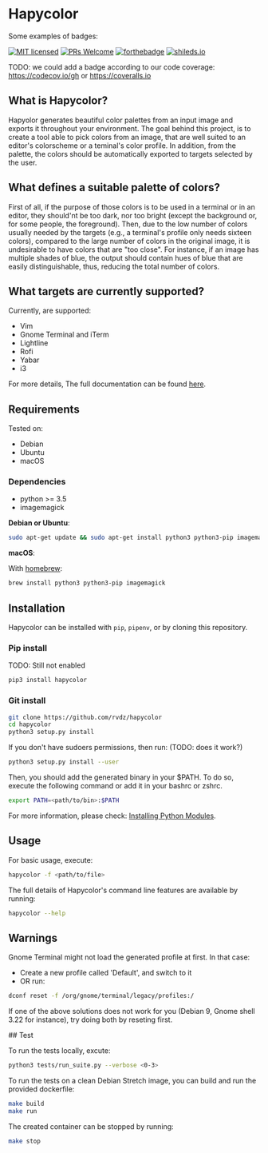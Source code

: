 # Hapycolor

Some examples of badges:

[![MIT licensed](https://img.shields.io/badge/license-MIT-blue.svg)](./LICENSE.md)
[![PRs Welcome](https://img.shields.io/badge/PRs-welcome-brightgreen.svg?style=flat-square)](http://makeapullrequest.com)
[![forthebadge](http://forthebadge.com/images/badges/kinda-sfw.svg)](http://forthebadge.com)
[![shileds.io](https://img.shields.io/badge/built--with-vim-green.svg?style=for-the-badge)](http://shields.io)

TODO: we could add a badge according to our code coverage: https://codecov.io/gh or https://coveralls.io

## What is Hapycolor?
Hapyolor generates beautiful color palettes from an input image and exports it
throughout your environment. The goal behind this project, is to create a tool
able to pick colors from an image, that are well suited to an editor's colorscheme
or a teminal's color profile. In addition, from the palette,
the colors should be automatically exported to targets selected by the user.

## What defines a suitable palette of colors?
First of all, if the purpose of those colors is to be used in a terminal or in
an editor, they should'nt be too dark, nor too bright (except the background or,
for some people, the foreground). Then, due to the low number of colors usually needed by the
targets (e.g., a terminal's profile only needs sixteen colors), compared to the
large number of colors in the original image, it is undesirable
to have colors that are "too close". For instance, if an image has multiple
shades of blue, the output should contain hues of blue that are easily
distinguishable, thus, reducing the total number of colors.

## What targets are currently supported?
Currently, are supported:

- Vim
- Gnome Terminal and iTerm
- Lightline
- Rofi
- Yabar
- i3

For more details, The full documentation can be found [here](https://rvdz.github.io/hapycolor/).

## Requirements
Tested on:

- Debian
- Ubuntu
- macOS

### Dependencies
- python >= 3.5
- imagemagick

__Debian or Ubuntu__:
```sh
sudo apt-get update && sudo apt-get install python3 python3-pip imagemagick -y
```

__macOS__:

With [homebrew](https://brew.sh/):
```sh
brew install python3 python3-pip imagemagick
```

## Installation
Hapycolor can be installed with `pip`, `pipenv`, or by cloning this repository.

### Pip install
TODO: Still not enabled
```sh
pip3 install hapycolor
```

### Git install
```sh
git clone https://github.com/rvdz/hapycolor
cd hapycolor
python3 setup.py install
```

If you don't have sudoers permissions, then run: (TODO: does it work?)
```sh
python3 setup.py install --user
```

Then, you should add the generated binary in your $PATH. To do so, execute
the following command or add it in your bashrc or zshrc.
```sh
export PATH=<path/to/bin>:$PATH
```
For more information, please check: [Installing Python Modules](https://docs.python.org/3.6/install/index.html#alternate-installation).

## Usage
For basic usage, execute:

```sh
hapycolor -f <path/to/file>
```

The full details of Hapycolor's command line features are available
by running:

```sh
hapycolor --help
```

## Warnings
Gnome Terminal might not load the generated profile at first. In that
case:
- Create a new profile called 'Default', and switch to it
- OR run:
```sh
dconf reset -f /org/gnome/terminal/legacy/profiles:/
```

If one of the above solutions does not work for you (Debian 9,
Gnome shell 3.22 for instance), try doing both by reseting first.

## Test

To run the tests locally, excute:
```sh
python3 tests/run_suite.py --verbose <0-3>
```

To run the tests on a clean Debian Stretch image, you can build and run
the provided dockerfile:
```sh
make build
make run
```

The created container can be stopped by running:
```sh
make stop
```
